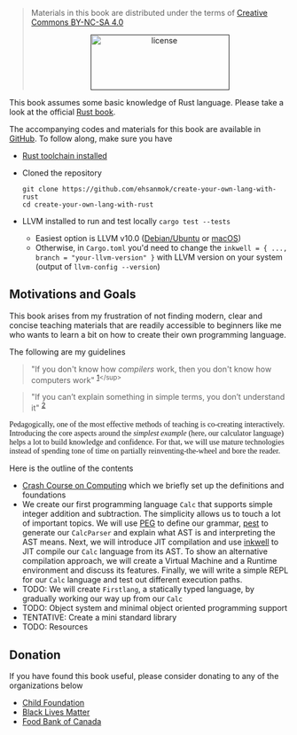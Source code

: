 > Materials in this book are distributed under the terms of [Creative Commons BY-NC-SA 4.0](https://github.com/ehsanmok/create-your-own-lang-with-rust/blob/master/LICENSE)
> <p align="center">
>    <a href><img alt="license" src="./img/by-nc-sa.png" width="250" height="100"> </a>
> </p>

This book assumes some basic knowledge of Rust language. Please take a look at the official [Rust book](https://doc.rust-lang.org/book/).

The accompanying codes and materials for this book are available in [GitHub](https://github.com/ehsanmok/create-your-own-lang-with-rust). To follow along, make sure you have

* [Rust toolchain installed](https://www.rust-lang.org/tools/install)
* Cloned the repository

    ```text
    git clone https://github.com/ehsanmok/create-your-own-lang-with-rust
    cd create-your-own-lang-with-rust
    ```

* LLVM installed to run and test locally `cargo test --tests`
  * Easiest option is LLVM v10.0 ([Debian/Ubuntu](https://apt.llvm.org/) or [macOS](https://formulae.brew.sh/formula/llvm))
  * Otherwise, in `Cargo.toml` you'd need to change the `inkwell = { ..., branch = "your-llvm-version" }` with LLVM version on your system (output of `llvm-config --version`)

## Motivations and Goals

This book arises from my frustration of not finding modern, clear and concise teaching materials that are readily accessible to beginners like me who wants to learn a bit on how to create their own programming language.

The following are my guidelines

> "If you don't know how *compilers* work, then you don't know how computers work" <sup>[1](http://steve-yegge.blogspot.com/2007/06/rich-programmer-food.html?)</sup>


> "If you can’t explain something in simple terms, you don’t understand it" <sup>[2](https://skeptics.stackexchange.com/questions/8742/did-einstein-say-if-you-cant-explain-it-simply-you-dont-understand-it-well-en)</sup>

<span style="font-family:Trebuchet MS"> Pedagogically, one of the most effective methods of teaching is co-creating interactively. Introducing the core aspects around the *simplest example* (here, our calculator language) helps a lot to build knowledge and confidence. For that, we will use mature technologies instead of spending tone of time on partially reinventing-the-wheel and bore the reader.</span>

Here is the outline of the contents

* [Crash Course on Computing](./crash_course.md) which we briefly set up the definitions and foundations
* We create our first programming language `Calc` that supports simple integer addition and subtraction. The simplicity allows us to touch a lot of important topics. We will use [PEG](https://en.wikipedia.org/wiki/Parsing_expression_grammar) to define our grammar, [pest](https://bitbegin.github.io/pest-rs/) to generate our `CalcParser` and explain what AST is and interpreting the AST means. Next, we will introduce JIT compilation and use [inkwell](https://github.com/TheDan64/inkwell) to JIT compile our `Calc` language from its AST. To show an alternative compilation approach, we will create a Virtual Machine and a Runtime environment and discuss its features. Finally, we will write a simple REPL for our `Calc` language and test out different execution paths.
* TODO: We will create `Firstlang`, a statically typed language, by gradually working our way up from our `Calc`
* TODO: Object system and minimal object oriented programming support
* TENTATIVE: Create a mini standard library
* TODO: Resources

## Donation

If you have found this book useful, please consider donating to any of the organizations below

* [Child Foundation](https://www.childfoundation.org/page/donate)
* [Black Lives Matter](https://blacklivesmatter.com/)
* [Food Bank of Canada](https://www.foodbankscanada.ca/)
